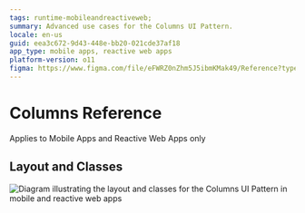 ```yaml
---
tags: runtime-mobileandreactiveweb;  
summary: Advanced use cases for the Columns UI Pattern.
locale: en-us
guid: eea3c672-9d43-448e-bb20-021cde37af18
app_type: mobile apps, reactive web apps
platform-version: o11
figma: https://www.figma.com/file/eFWRZ0nZhm5J5ibmKMak49/Reference?type=design&node-id=612%3A347&mode=design&t=xOFe93sVU3cU3chE-1
---
```


# Columns Reference

<div class="info" markdown="1">

Applies to Mobile Apps and Reactive Web Apps only

</div>

## Layout and Classes

![Diagram illustrating the layout and classes for the Columns UI Pattern in mobile and reactive web apps](images/column-layout-diag.png "Columns Layout Diagram")
